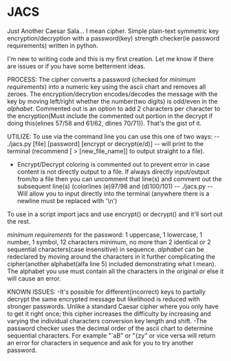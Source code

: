# JACS
Just Another Caesar Sala... I mean cipher. Simple plain-text symmetric key encryption/decryption with a password(key) strength checker(ie password requirements) written in python.


I'm new to writing code and this is my first creation. Let me know if there are issues or if you have some betterment ideas.

PROCESS:
The cipher converts a password (checked for *minimum requirements*) into a numeric key using the ascii chart and removes all zeroes. The encryption/decrytion encodes/decodes the message with the key by moving left/right whether the number(two digits) is odd/even in the *alphabet*. Commented out is an option to add 2 characters per character to the encryption(Must include the commented out portion in the decrypt if doing this(elines 57/58 and 61/62, dlines 70/71)). That's the gist of it.

UTILIZE:
To use via the command line you can use this one of two ways:
-- ./jacs.py [file] [password] [encrypt or decrypt(e/d)]  -- will print to the terminal (recommend [ > [new_file_name]] to output straight to a file).
  - Encrypt/Decrypt coloring is commented out to prevent error in case content is not directly output to a file. If always directly input/output from/to a file then you can uncomment that line(s) and comment out the subsequent line(s) (colorlines (e)97/98 and (d)100/101)
-- ./jacs.py -- Will allow you to input directly into the terminal (anywhere there is a newline must be replaced with '\n')

To use in a script import jacs and use encrypt() or decrypt() and it'll sort out the rest.


*minimum requirements* for the password: 1 uppercase, 1 lowercase, 1 number, 1 symbol, 12 characters minimum, no more than 2 identical or 2 sequential characters(case insensitive) in sequence.
*alphabet* can be redeclared by moving around the characters in it further complicating the cipher(another alphabet(alfa line 5) included demonstrating what I mean). The alphabet you use must contain all the characters in the original or else it will cause an error.



KNOWN ISSUES:
-It's possible for different(incorrect) keys to partially decrypt the same encrypted message but likelihood is reduced with stronger passwords. Unlike a standard Caesar cipher where you only have to get it right once; this cipher increases the difficulty by increasing and varying the individual characters conversion key length and shift.
-The password checker uses the decimal order of the ascii chart to determine sequential characters. For example "\`aB" or "{zy" or vice versa will return an error for characters in sequence and ask for you to try another password.
